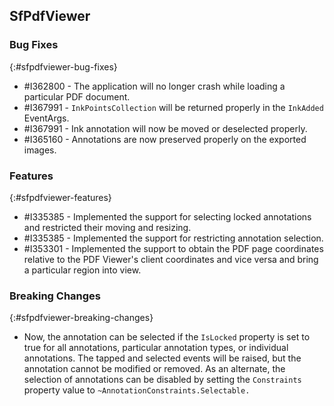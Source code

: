 ## SfPdfViewer

### Bug Fixes
{:#sfpdfviewer-bug-fixes}

* \#I362800 - The application will no longer crash while loading a particular PDF document.
* \#I367991 - `InkPointsCollection` will be returned properly in the `InkAdded` EventArgs.
* \#I367991 - Ink annotation will now be moved or deselected properly.
* \#I365160 - Annotations are now preserved properly on the exported images.

### Features
{:#sfpdfviewer-features}

* \#I335385 - Implemented the support for selecting locked annotations and restricted their moving and resizing.
* \#I335385 - Implemented the support for restricting annotation selection.
* \#I353301 - Implemented the support to obtain the PDF page coordinates relative to the PDF Viewer's client coordinates and vice versa and bring a particular region into view.

### Breaking Changes
{:#sfpdfviewer-breaking-changes}

* Now, the annotation can be selected if the `IsLocked` property is set to true for all annotations, particular annotation types, or individual annotations. The tapped and selected events will be raised, but the annotation cannot be modified or removed. As an alternate, the selection of annotations can be disabled by setting the `Constraints` property value to `~AnnotationConstraints.Selectable.`

